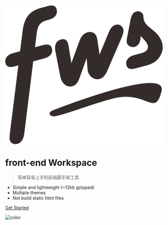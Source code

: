 ![logo](_media/logo.svg)

# front-end Workspace

> 简单容易上手的前端脚手架工具

- Simple and lightweight (~12kb gzipped)
- Multiple themes
- Not build static html files


[Get Started](#install)

<!-- 背景色 -->
![color](#fff)
